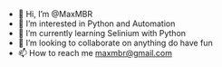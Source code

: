 - 👋 Hi, I’m @MaxMBR
- 👀 I’m interested in Python and Automation
- 🌱 I’m currently learning Selinium with Python
- 💞️ I’m looking to collaborate on anything do have fun
- 📫 How to reach me maxmbr@gmail.com

<!---
MaxMBR/MaxMBR is a ✨ special ✨ repository because its `README.md` (this file) appears on your GitHub profile.
You can click the Preview link to take a look at your changes.
--->
